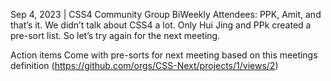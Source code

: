 Sep 4, 2023 | CSS4 Community Group BiWeekly
Attendees: PPK, Amit, and that’s it.
We didn’t talk about CSS4 a lot.
Only Hui Jing and PPk created a pre-sort list. So let’s try again for the next meeting.

Action items
Come with pre-sorts for next meeting based on this meetings definition (https://github.com/orgs/CSS-Next/projects/1/views/2)
